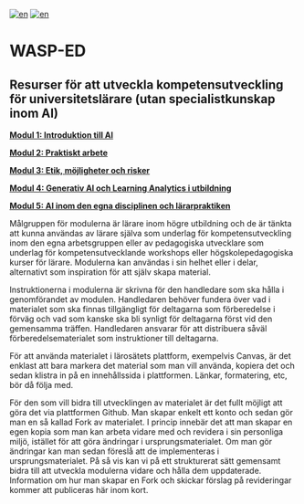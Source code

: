 [![en](https://img.shields.io/badge/lang-sv-yellow.svg)](https://github.com/wasp-ed/moduler/blob/main/README.md)
[![en](https://img.shields.io/badge/lang-en-red.svg)](https://github.com/wasp-ed/moduler/blob/main/README.en.md)
# WASP-ED
## Resurser för att utveckla kompetensutveckling för universitetslärare (utan specialistkunskap inom AI)

**[Modul 1: Introduktion till AI](https://github.com/wasp-ed/moduler/blob/main/modul1.md)**

**[Modul 2: Praktiskt arbete](https://github.com/wasp-ed/moduler/blob/main/modul2.md)**

**[Modul 3: Etik, möjligheter och risker](https://github.com/wasp-ed/moduler/blob/main/modul3.md)**

**[Modul 4: Generativ AI och Learning Analytics i utbildning](https://github.com/wasp-ed/moduler/blob/main/modul4.md)**

**[Modul 5: AI inom den egna disciplinen och lärarpraktiken](https://github.com/wasp-ed/moduler/blob/main/modul5.md)**

Målgruppen för modulerna är lärare inom högre utbildning och de är tänkta att kunna användas av lärare själva som underlag för kompetensutveckling inom den egna arbetsgruppen eller av pedagogiska utvecklare som underlag för kompetensutvecklande workshops eller högskolepedagogiska kurser för lärare. Modulerna kan användas i sin helhet eller i delar, alternativt som inspiration för att själv skapa material.

Instruktionerna i modulerna är skrivna för den handledare som ska hålla i genomförandet av modulen. Handledaren behöver fundera över vad i materialet som ska finnas tillgängligt för deltagarna som förberedelse i förväg och vad som kanske ska bli synligt för deltagarna först vid den gemensamma träffen. Handledaren ansvarar för att distribuera såväl förberedelsematerialet som instruktioner till deltagarna.

För att använda materialet i lärosätets plattform, exempelvis Canvas, är det enklast att bara markera det material som man vill använda, kopiera det och sedan klistra in på en innehållssida i plattformen. Länkar, formatering, etc, bör då följa med. 

För den som vill bidra till utvecklingen av materialet är det fullt möjligt att göra det via plattformen Github. Man skapar enkelt ett konto och sedan gör man en så kallad Fork av materialet. I princip innebär det att man skapar en egen kopia som man kan arbeta vidare med och revidera i sin personliga miljö, istället för att göra ändringar i ursprungsmaterialet. Om man gör ändringar kan man sedan föreslå att de implementeras i ursprungsmaterialet. På så vis kan vi på ett strukturerat sätt gemensamt bidra till att utveckla modulerna vidare och hålla dem uppdaterade. Information om hur man skapar en Fork och skickar förslag på revideringar kommer att publiceras här inom kort. 
